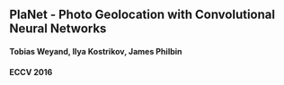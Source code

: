 ## PlaNet - Photo Geolocation with Convolutional Neural Networks

#### Tobias Weyand, Ilya Kostrikov, James Philbin

#### ECCV 2016